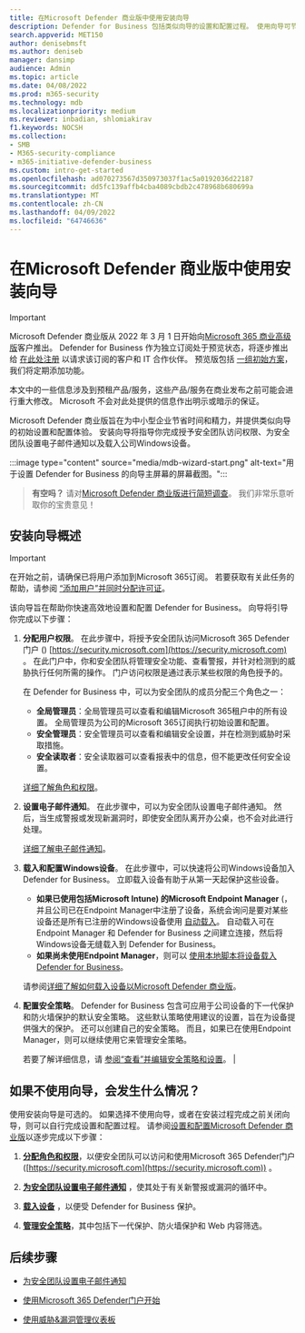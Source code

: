 ```yaml
---
title: 在Microsoft Defender 商业版中使用安装向导
description: Defender for Business 包括类似向导的设置和配置过程。 使用向导可节省时间和精力。
search.appverid: MET150
author: denisebmsft
ms.author: deniseb
manager: dansimp
audience: Admin
ms.topic: article
ms.date: 04/08/2022
ms.prod: m365-security
ms.technology: mdb
ms.localizationpriority: medium
ms.reviewer: inbadian, shlomiakirav
f1.keywords: NOCSH
ms.collection:
- SMB
- M365-security-compliance
- m365-initiative-defender-business
ms.custom: intro-get-started
ms.openlocfilehash: ad070273567d350973037f1ac5a0192036d22187
ms.sourcegitcommit: dd5fc139affb4cba4089cbdb2c478968b680699a
ms.translationtype: MT
ms.contentlocale: zh-CN
ms.lasthandoff: 04/09/2022
ms.locfileid: "64746636"
---
```

# <a name="use-the-setup-wizard-in-microsoft-defender-for-business"></a>在Microsoft Defender 商业版中使用安装向导

> [!IMPORTANT]
> Microsoft Defender 商业版从 2022 年 3 月 1 日开始向[Microsoft 365 商业高级版](../../business-premium/index.md)客户推出。 Defender for Business 作为独立订阅处于预览状态，将逐步推出给 [在此处注册](https://aka.ms/mdb-preview) 以请求该订阅的客户和 IT 合作伙伴。 预览版包括 [一组初始方案](mdb-tutorials.md#try-these-preview-scenarios)，我们将定期添加功能。
> 
> 本文中的一些信息涉及到预租产品/服务，这些产品/服务在商业发布之前可能会进行重大修改。 Microsoft 不会对此处提供的信息作出明示或暗示的保证。 

Microsoft Defender 商业版旨在为中小型企业节省时间和精力，并提供类似向导的初始设置和配置体验。 安装向导将指导你完成授予安全团队访问权限、为安全团队设置电子邮件通知以及载入公司Windows设备。

:::image type="content" source="media/mdb-wizard-start.png" alt-text="用于设置 Defender for Business 的向导主屏幕的屏幕截图。":::

>
> **有空吗？**
> 请对<a href="https://microsoft.qualtrics.com/jfe/form/SV_0JPjTPHGEWTQr4y" target="_blank">Microsoft Defender 商业版进行简短调查</a>。 我们非常乐意听取你的宝贵意见！
>

## <a name="overview-of-the-setup-wizard"></a>安装向导概述

> [!IMPORTANT]
> 在开始之前，请确保已将用户添加到Microsoft 365订阅。 若要获取有关此任务的帮助，请参阅 [“添加用户”并同时分配许可证](../../admin/add-users/add-users.md)。

该向导旨在帮助你快速高效地设置和配置 Defender for Business。 向导将引导你完成以下步骤：

1. **分配用户权限**。 在此步骤中，将授予安全团队访问Microsoft 365 Defender门户 () [https://security.microsoft.com](https://security.microsoft.com) 。 在此门户中，你和安全团队将管理安全功能、查看警报，并针对检测到的威胁执行任何所需的操作。 门户访问权限是通过表示某些权限的角色授予的。

   在 Defender for Business 中，可以为安全团队的成员分配三个角色之一：<br/>
   
      - **全局管理员**：全局管理员可以查看和编辑Microsoft 365租户中的所有设置。 全局管理员为公司的Microsoft 365订阅执行初始设置和配置。 
      - **安全管理员**：安全管理员可以查看和编辑安全设置，并在检测到威胁时采取措施。
      - **安全读取者**：安全读取器可以查看报表中的信息，但不能更改任何安全设置。 
      
      [详细了解角色和权限](mdb-roles-permissions.md)。 

2. **设置电子邮件通知**。 在此步骤中，可以为安全团队设置电子邮件通知。 然后，当生成警报或发现新漏洞时，即使安全团队离开办公桌，也不会对此进行处理。 

   [详细了解电子邮件通知](mdb-email-notifications.md)。 

3. **载入和配置Windows设备**。 在此步骤中，可以快速将公司Windows设备加入 Defender for Business。 立即载入设备有助于从第一天起保护这些设备。 

   - **如果已使用包括Microsoft Intune) 的Microsoft Endpoint Manager** (，并且公司已在Endpoint Manager中注册了设备，系统会询问是要对某些设备还是所有已注册的Windows设备使用 [自动载入](mdb-onboard-devices.md#automatic-onboarding-for-windows-devices-enrolled-in-microsoft-endpoint-manager)。 自动载入可在 Endpoint Manager 和 Defender for Business 之间建立连接，然后将Windows设备无缝载入到 Defender for Business。 
   - **如果尚未使用Endpoint Manager**，则可以 [使用本地脚本将设备载入 Defender for Business](mdb-onboard-devices.md#local-script-in-defender-for-business)。 
   
   请参阅[详细了解如何载入设备以Microsoft Defender 商业版](mdb-onboard-devices.md)。
   
4. **配置安全策略**。 Defender for Business 包含可应用于公司设备的下一代保护和防火墙保护的默认安全策略。 这些默认策略使用建议的设置，旨在为设备提供强大的保护。 还可以创建自己的安全策略。 而且，如果已在使用Endpoint Manager，则可以继续使用它来管理安全策略。

   若要了解详细信息，请 [参阅“查看”并编辑安全策略和设置](mdb-configure-security-settings.md)。 |

## <a name="what-happens-if-i-dont-use-the-wizard"></a>如果不使用向导，会发生什么情况？

使用安装向导是可选的。 如果选择不使用向导，或者在安装过程完成之前关闭向导，则可以自行完成设置和配置过程。 请参阅[设置和配置Microsoft Defender 商业版](mdb-setup-configuration.md)以逐步完成以下步骤：

1. **[分配角色和权限](mdb-roles-permissions.md)**，以便安全团队可以访问和使用Microsoft 365 Defender门户 ([https://security.microsoft.com](https://security.microsoft.com)) 。

2. **[为安全团队设置电子邮件通知](mdb-email-notifications.md)** ，使其处于有关新警报或漏洞的循环中。

3. **[载入设备](mdb-onboard-devices.md)** ，以便受 Defender for Business 保护。

4. **[管理安全策略](mdb-configure-security-settings.md)**，其中包括下一代保护、防火墙保护和 Web 内容筛选。

## <a name="next-steps"></a>后续步骤

- [为安全团队设置电子邮件通知](mdb-email-notifications.md)

- [使用Microsoft 365 Defender门户开始](mdb-get-started.md)

- [使用威胁&漏洞管理仪表板](mdb-view-tvm-dashboard.md)